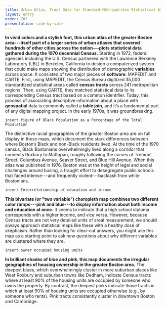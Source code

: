 ```yaml
---
title: Urban Atlas, Tract Data for Standard Metropolitan Statistical Areas (Boston, Massachusetts)
layout: entry
order: 702
presentation: side-by-side
---
```


**In vivid colors and a stylish font, this urban atlas of the greater Boston area---itself part of a larger series of urban atlases that covered hundreds of other cities across the nation---plots statistical data gathered during the 1970 decennial Census.** Starting in 1972, federal agencies including the U.S. Census partnered with the Lawrence Berkeley Laboratory (LBL) in Berkeley, California to design a computerized system that could make maps showing the distribution of demographic **variables** across space. It consisted of two major pieces of **software**: MAPEDIT and CARTE. First, using MAPEDIT, the Census Bureau digitized 35,000 standardized statistical areas called **census tracts** across 241 metropolitan regions. Then, using CARTE, they matched statistical data to its corresponding Census tract based on a common identifier. Today, this process of associating descriptive information about a place with **geospatial** data is commonly called a **table join**, and it’s a fundamental part of any digital mapping project. In the early 1970s, it was groundbreaking.

`insert figure of Black Population as a Percentage of the Total Population`

The distinctive racial geographies of the greater Boston area are on full display in these maps, which document the stark differences between where Boston’s Black and non-Black residents lived. At the time of the 1970 census, Black Bostonians overwhelmingly lived along a corridor that connects Roxbury to Mattapan, roughly following the curves of Tremont Street, Columbus Avenue, Seaver Street, and Blue Hill Avenue. When this atlas was published in 1976, Boston was at the height of legal and social challenges around busing, a fraught effort to desegregate public schools that faced intense---and frequently violent---backlash from white Bostonians.

`insert Interrelationship of education and income`

**This bivariate (or "two variable") choropleth map combines two different color ramps---pink and blue---to display information about both income and education at once.** It seems to indicate that a high school diploma corresponds with a higher income, and vice versa. However, because Census tracts are not very detailed units of areal measurement, we should always approach statistical maps like these with a healthy dose of skepticism. Rather than looking for clear-cut answers, you might use this map as a starting point to ask new questions about why different variables are clustered where they are.

`insert owner occupied housing units`

**In brilliant shades of blue and pink, this map documents the irregular geographies of housing ownership in the greater Boston area.** The deepest blues, which overwhelmingly cluster in more suburban places like West Roxbury and suburban towns like Dedham, indicate Census tracts where at least 90% of the housing units are occupied by someone who owns the property. By contrast, the deepest pinks indicate those tracts in which at least 90% of housing units are occupied otherwise (e.g., by someone who rents). Pink tracts consistently cluster in downtown Boston and Cambridge.